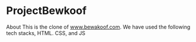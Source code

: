 # ProjectBewkoof
About This is the clone of www.bewakoof.com.  We have used the following tech stacks, HTML. CSS, and JS 
